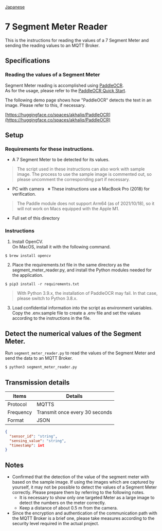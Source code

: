 [Japanese](./README.md)

# 7 Segment Meter Reader

This is the instructions for reading the values of a 7 Segment Meter and sending the reading values to an MQTT Broker.



## Specifications

### Reading the values of a Segment Meter

Segment Meter reading is accomplished using [PaddleOCR](https://github.com/PaddlePaddle/PaddleOCR).  
As for the usage, please refer to the [PaddleOCR Quick Start](https://github.com/PaddlePaddle/PaddleOCR/blob/release/2.3/doc/doc_en/quickstart_en.md#22-use-by-code).  

The following demo page shows how "PaddleOCR" detects the text in an image. Please refer to this, if necessary.  

[https://huggingface.co/spaces/akhaliq/PaddleOCR](https://huggingface.co/spaces/akhaliq/PaddleOCR)

## Setup

### Requirements for these instructions.

- A 7 Segment Meter to be detected for its values.  
>The script used in these instructions can also work with sample image. The process to use the sample image is commented out, so please uncomment the corresponding part if necessary.  

- PC with camera &nbsp; ※ These instructions use a MacBook Pro (2018) for verification.

>The Paddle module does not support Arm64 (as of 2021/10/18), so it will not work on Macs equipped with the Apple M1.

- Full set of this directory  

### Instructions  

1. Install OpenCV.  
   On MacOS, install it with the following command.

```sh
$ brew install opencv
```

2. Place the requirements.txt file in the same directory as the segment_meter_reader.py, and install the Python modules needed for the application.  

```
$ pip3 install -r requirements.txt
```

> With Python 3.9.x, the installation of PaddleOCR may fail. In that case, please switch to Python 3.8.x.  


3. Load confidential information into the script as environment variables.    
   Copy the .env.sample file to create a .env file and set the values according to the instructions in the file.  

## Detect the numerical values of the Segment Meter.  

Run `segment_meter_reader.py` to read the values of the Segment Meter and send the data to an MQTT Broker.

```sh
$ python3 segment_meter_reader.py

```

## Transmission details  

| Items         | Details                  |
| ------------ | --------------------- |
| Protocol   | MQTTS                 |
| Frequency  | Transmit once every 30 seconds|
| Format | JSON                  |

```JSON
{
  "sensor_id": "string",
  "sensing_value": "string",
  "timestamp": int
}
```

## Notes

- Confirmed that the detection of the value of the segment meter with based on the sample image. If using the images which are captured by yourself, it may not be possible to detect the values of a Segment Meter correctly. Please prepare them by referring to the following notes.  
  - It is necessary to show only one targeted Meter as a large image to detect the numbers on the meter correctly.
  - Keep a distance of about 0.5 m from the camera.  
- Since the encryption and authentication of the communication path with the MQTT Broker is a brief one, please take measures according to the security level required in the actual project.  
